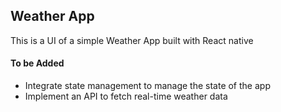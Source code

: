 ## Weather App

This is a UI of a simple Weather App built with React native

#### To be Added

- Integrate state management to manage the state of the app
- Implement an API to fetch real-time weather data
